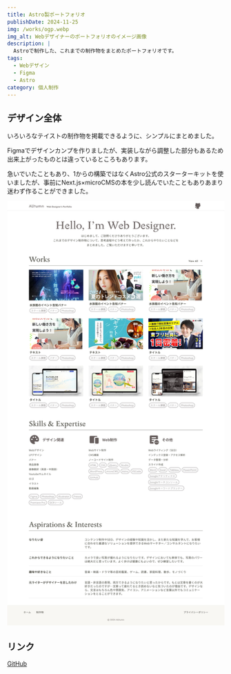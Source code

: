```yaml
---
title: Astro製ポートフォリオ
publishDate: 2024-11-25
img: /works/ogp.webp
img_alt: Webデザイナーのポートフォリオのイメージ画像
description: |
  Astroで制作した、これまでの制作物をまとめたポートフォリオです。
tags:
  - Webデザイン
  - Figma
  - Astro
category: 個人制作
---
```


## デザイン全体

いろいろなテイストの制作物を掲載できるように、シンプルにまとめました。

Figmaでデザインカンプを作りましたが、実装しながら調整した部分もあるため出来上がったものとは違っているところもあります。

急いでいたこともあり、1からの構築ではなくAstro公式のスターターキットを使いましたが、事前にNext.js×microCMSの本を少し読んでいたこともありあまり迷わず作ることができました。

![ポートフォリオのパソコン版イメージ](../../../public/works/pf-pc.webp)

## リンク

[GitHub](https://github.com/bitpommet/portfolio-astro)